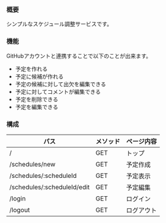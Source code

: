 ### 概要

シンプルなスケジュール調整サービスです。


### 機能

GitHubアカウントと連携することで以下のことが出来ます。
- 予定を作れる
- 予定に候補が作れる
- 予定の候補に対して出欠を編集できる
- 予定に対してコメントが編集できる
- 予定を削除できる
- 予定を編集できる

### 構成

|**パス**|**メソッド**|**ページ内容**|
|---|---|---|
|/|GET|トップ|
|/schedules/new|GET|予定作成|
|/schedules/:scheduleId|GET|予定表示|
|/schedules/:scheduleId/edit|GET|予定編集|
|/login|GET|ログイン|
|/logout|GET|ログアウト|
